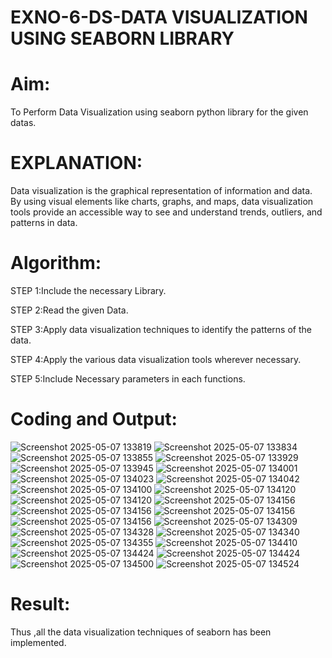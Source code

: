 # EXNO-6-DS-DATA VISUALIZATION USING SEABORN LIBRARY

# Aim:
  To Perform Data Visualization using seaborn python library for the given datas.

# EXPLANATION:
Data visualization is the graphical representation of information and data. By using visual elements like charts, graphs, and maps, data visualization tools provide an accessible way to see and understand trends, outliers, and patterns in data.

# Algorithm:
STEP 1:Include the necessary Library.

STEP 2:Read the given Data.

STEP 3:Apply data visualization techniques to identify the patterns of the data.

STEP 4:Apply the various data visualization tools wherever necessary.

STEP 5:Include Necessary parameters in each functions.

# Coding and Output:
![Screenshot 2025-05-07 133819](https://github.com/user-attachments/assets/7ecd6f18-f772-462c-a1ad-5ea5365f6862)
![Screenshot 2025-05-07 133834](https://github.com/user-attachments/assets/ab032a6c-5c56-45c5-aef3-d60338908cfe)
![Screenshot 2025-05-07 133855](https://github.com/user-attachments/assets/dc7b9bb9-a521-4c64-8ce0-8b714aa8f275)
![Screenshot 2025-05-07 133929](https://github.com/user-attachments/assets/6df68934-ea5b-4750-88b9-186a9dd6bd6f)
![Screenshot 2025-05-07 133945](https://github.com/user-attachments/assets/2dca315a-8416-4595-95e0-9cfe7675f50e)
![Screenshot 2025-05-07 134001](https://github.com/user-attachments/assets/1c5a0fa5-c955-4f79-a78c-0f0a9d15e4d0)
![Screenshot 2025-05-07 134023](https://github.com/user-attachments/assets/ddb1b36a-2d39-4031-a531-5162831e20cf)
![Screenshot 2025-05-07 134042](https://github.com/user-attachments/assets/72b8dec1-f47d-4a53-b634-59249809ebe0)
![Screenshot 2025-05-07 134100](https://github.com/user-attachments/assets/41095044-a675-4a45-a773-2308120db7c5)
![Screenshot 2025-05-07 134120](https://github.com/user-attachments/assets/c9f96151-3e42-43d5-b0a2-ee523e5f6bec)
![Screenshot 2025-05-07 134120](https://github.com/user-attachments/assets/c95c2f05-e55b-49ac-8c90-a6fab1840582)
![Screenshot 2025-05-07 134156](https://github.com/user-attachments/assets/cfdc717a-de30-4e12-a20a-39d5d957bca8)
![Screenshot 2025-05-07 134156](https://github.com/user-attachments/assets/5662a76a-c739-427a-bf6b-fe9caa43df8b)
![Screenshot 2025-05-07 134156](https://github.com/user-attachments/assets/299f467a-916d-4ed2-aeaf-6d87fe5136c8)
![Screenshot 2025-05-07 134156](https://github.com/user-attachments/assets/3c620a15-3083-4bf3-8c04-4907725973c0)
![Screenshot 2025-05-07 134309](https://github.com/user-attachments/assets/81ed0365-2087-4d81-b981-d2a180c8ae21)
![Screenshot 2025-05-07 134328](https://github.com/user-attachments/assets/36d6f56b-746d-4acc-9221-7e163e270a86)
![Screenshot 2025-05-07 134340](https://github.com/user-attachments/assets/f4f8b316-6f54-4c4c-872c-1b73623380d4)
![Screenshot 2025-05-07 134355](https://github.com/user-attachments/assets/7627eee6-7364-4004-9657-912ebda7cf6b)
![Screenshot 2025-05-07 134410](https://github.com/user-attachments/assets/62455eb8-bd5b-4643-a19a-ff7ceefc0e48)
![Screenshot 2025-05-07 134424](https://github.com/user-attachments/assets/12096a17-4f75-4948-a44c-ffd0a24b1bda)
![Screenshot 2025-05-07 134424](https://github.com/user-attachments/assets/5054bfe7-74a1-4a08-86d5-131c23e24648)
![Screenshot 2025-05-07 134500](https://github.com/user-attachments/assets/c2bc88e9-689b-4704-9e68-42af7fbdd631)
![Screenshot 2025-05-07 134524](https://github.com/user-attachments/assets/fdf3a684-1d23-4737-ad6d-07e237483eb5)

# Result:
 Thus ,all the data visualization techniques of seaborn has been implemented.


